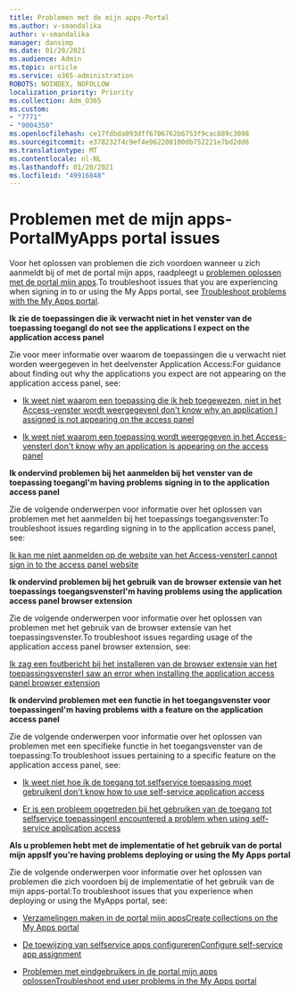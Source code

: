 ```yaml
---
title: Problemen met de mijn apps-Portal
ms.author: v-smandalika
author: v-smandalika
manager: dansimp
ms.date: 01/20/2021
ms.audience: Admin
ms.topic: article
ms.service: o365-administration
ROBOTS: NOINDEX, NOFOLLOW
localization_priority: Priority
ms.collection: Adm_O365
ms.custom:
- "7771"
- "9004350"
ms.openlocfilehash: ce17fdbda093dff6706762b6753f9cac889c3098
ms.sourcegitcommit: e378232f4c9ef4e962208100db752221e7bd2dd6
ms.translationtype: MT
ms.contentlocale: nl-NL
ms.lasthandoff: 01/20/2021
ms.locfileid: "49916848"
---
```

# <a name="myapps-portal-issues"></a><span data-ttu-id="62355-102">Problemen met de mijn apps-Portal</span><span class="sxs-lookup"><span data-stu-id="62355-102">MyApps portal issues</span></span>

<span data-ttu-id="62355-103">Voor het oplossen van problemen die zich voordoen wanneer u zich aanmeldt bij of met de portal mijn apps, raadpleegt u [problemen oplossen met de portal mijn apps](https://docs.microsoft.com/azure/active-directory/user-help/my-apps-portal-end-user-troubleshoot).</span><span class="sxs-lookup"><span data-stu-id="62355-103">To troubleshoot issues that you are experiencing when signing in to or using the My Apps portal, see [Troubleshoot problems with the My Apps portal](https://docs.microsoft.com/azure/active-directory/user-help/my-apps-portal-end-user-troubleshoot).</span></span>

<span data-ttu-id="62355-104">**Ik zie de toepassingen die ik verwacht niet in het venster van de toepassing toegang**</span><span class="sxs-lookup"><span data-stu-id="62355-104">**I do not see the applications I expect on the application access panel**</span></span>

<span data-ttu-id="62355-105">Zie voor meer informatie over waarom de toepassingen die u verwacht niet worden weergegeven in het deelvenster Application Access:</span><span class="sxs-lookup"><span data-stu-id="62355-105">For guidance about finding out why the applications you expect are not appearing on the application access panel, see:</span></span>

- [<span data-ttu-id="62355-106">Ik weet niet waarom een toepassing die ik heb toegewezen, niet in het Access-venster wordt weergegeven</span><span class="sxs-lookup"><span data-stu-id="62355-106">I don't know why an application I assigned is not appearing on the access panel</span></span>](https://docs.microsoft.com/azure/active-directory/application-access-panel-unexpected-application-not-appearing/)
     
- [<span data-ttu-id="62355-107">Ik weet niet waarom een toepassing wordt weergegeven in het Access-venster</span><span class="sxs-lookup"><span data-stu-id="62355-107">I don't know why an application is appearing on the access panel</span></span>](https://docs.microsoft.com/azure/active-directory/application-access-panel-unexpected-application-appears/)

<span data-ttu-id="62355-108">**Ik ondervind problemen bij het aanmelden bij het venster van de toepassing toegang**</span><span class="sxs-lookup"><span data-stu-id="62355-108">**I'm having problems signing in to the application access panel**</span></span>

<span data-ttu-id="62355-109">Zie de volgende onderwerpen voor informatie over het oplossen van problemen met het aanmelden bij het toepassings toegangsvenster:</span><span class="sxs-lookup"><span data-stu-id="62355-109">To troubleshoot issues regarding signing in to the application access panel, see:</span></span>

[<span data-ttu-id="62355-110">Ik kan me niet aanmelden op de website van het Access-venster</span><span class="sxs-lookup"><span data-stu-id="62355-110">I cannot sign in to the access panel website</span></span>](https://docs.microsoft.com/azure/active-directory/manage-apps/application-sign-in-other-problem-access-panel)

<span data-ttu-id="62355-111">**Ik ondervind problemen bij het gebruik van de browser extensie van het toepassings toegangsvenster**</span><span class="sxs-lookup"><span data-stu-id="62355-111">**I'm having problems using the application access panel browser extension**</span></span>

<span data-ttu-id="62355-112">Zie de volgende onderwerpen voor informatie over het oplossen van problemen met het gebruik van de browser extensie van het toepassingsvenster.</span><span class="sxs-lookup"><span data-stu-id="62355-112">To troubleshoot issues regarding usage of the application access panel browser extension, see:</span></span>

[<span data-ttu-id="62355-113">Ik zag een foutbericht bij het installeren van de browser extensie van het toepassingsvenster</span><span class="sxs-lookup"><span data-stu-id="62355-113">I saw an error when installing the application access panel browser extension</span></span>](https://docs.microsoft.com/azure/active-directory/application-access-panel-extension-problem-installing/)

<span data-ttu-id="62355-114">**Ik ondervind problemen met een functie in het toegangsvenster voor toepassingen**</span><span class="sxs-lookup"><span data-stu-id="62355-114">**I'm having problems with a feature on the application access panel**</span></span>

<span data-ttu-id="62355-115">Zie de volgende onderwerpen voor informatie over het oplossen van problemen met een specifieke functie in het toegangsvenster van de toepassing:</span><span class="sxs-lookup"><span data-stu-id="62355-115">To troubleshoot issues pertaining to a specific feature on the application access panel, see:</span></span>

- [<span data-ttu-id="62355-116">Ik weet niet hoe ik de toegang tot selfservice toepassing moet gebruiken</span><span class="sxs-lookup"><span data-stu-id="62355-116">I don't know how to use self-service application access</span></span>](https://docs.microsoft.com/azure/active-directory/manage-apps/access-panel-manage-self-service-access) 

- [<span data-ttu-id="62355-117">Er is een probleem opgetreden bij het gebruiken van de toegang tot selfservice toepassingen</span><span class="sxs-lookup"><span data-stu-id="62355-117">I encountered a problem when using self-service application access</span></span>](https://docs.microsoft.com/azure/active-directory/manage-apps/access-panel-manage-self-service-access)
    
<span data-ttu-id="62355-118">**Als u problemen hebt met de implementatie of het gebruik van de portal mijn apps**</span><span class="sxs-lookup"><span data-stu-id="62355-118">**If you're having problems deploying or using the My Apps portal**</span></span>

<span data-ttu-id="62355-119">Zie de volgende onderwerpen voor informatie over het oplossen van problemen die zich voordoen bij de implementatie of het gebruik van de mijn apps-portal:</span><span class="sxs-lookup"><span data-stu-id="62355-119">To troubleshoot issues that you experience when deploying or using the MyApps portal, see:</span></span>

- [<span data-ttu-id="62355-120">Verzamelingen maken in de portal mijn apps</span><span class="sxs-lookup"><span data-stu-id="62355-120">Create collections on the My Apps portal</span></span>](https://docs.microsoft.com/azure/active-directory/manage-apps/access-panel-collections) 
    
- [<span data-ttu-id="62355-121">De toewijzing van selfservice apps configureren</span><span class="sxs-lookup"><span data-stu-id="62355-121">Configure self-service app assignment</span></span>](https://docs.microsoft.com/azure/active-directory/manage-apps/manage-self-service-access)
     
- [<span data-ttu-id="62355-122">Problemen met eindgebruikers in de portal mijn apps oplossen</span><span class="sxs-lookup"><span data-stu-id="62355-122">Troubleshoot end user problems in the My Apps portal</span></span>](https://docs.microsoft.com/azure/active-directory/user-help/my-apps-portal-end-user-troubleshoot)



